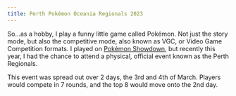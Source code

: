 ```yaml
---
title: Perth Pokémon Oceania Regionals 2023
---
```


So...as a hobby, I play a funny little game called Pokémon. Not just the story mode, but also the competitive mode, also known as VGC, or Video Game Competition formats. I played on [Pokémon Showdown](https://play.pokemonshowdown.com), but recently this year, I had the chance to attend a physical, official event known as the Perth Regionals.

This event was spread out over 2 days, the 3rd and 4th of March. Players would compete in 7 rounds, and the top 8 would move onto the 2nd day. 